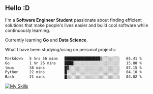 ## Hello :D

I'm a **Software Engineer Student** passionate about finding efficient solutions that make people's lives easier and build cool software while continuously learning. 

Currently learning **Go** and **Data Science**.

What I have been studying/using on personal projects:
<!--START_SECTION:waka-->

```txt
Markdown   5 hrs 56 mins   ████████████████▒░░░░░░░░   65.41 %
Go         1 hr 26 mins    ████░░░░░░░░░░░░░░░░░░░░░   15.88 %
tmux       38 mins         █▓░░░░░░░░░░░░░░░░░░░░░░░   07.15 %
Python     22 mins         █░░░░░░░░░░░░░░░░░░░░░░░░   04.10 %
Bash       21 mins         █░░░░░░░░░░░░░░░░░░░░░░░░   04.02 %
```

<!--END_SECTION:waka-->

[![My Skills](https://skillicons.dev/icons?i=dotnet,py,selenium,html,css,js,jquery,linux,c,md)](https://skillicons.dev)
